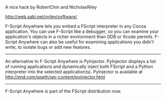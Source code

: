 A nice hack by RobertChin and NicholasRiley

http://web.sabi.net/nriley/software/

F-Script Anywhere lets you embed a FScript interpreter in any Cocoa application. You can use F-Script like a debugger, so you can examine your application's objects in a richer environment than GDB or Xcode permits. F-Script Anywhere can also be useful for examining applications you didn't write, to isolate bugs or add new features. 

----

An alternative to F-Script Anywhere is PyInjector. PyInjector displays a list of running applications and dynamically inject both FScript and a Python interpreter into the selected application(s). PyInjector is available at http://end.com/speth/wp-content/pyinjector.html

----

F-Script Anywhere is part of the FScript distribution now.
